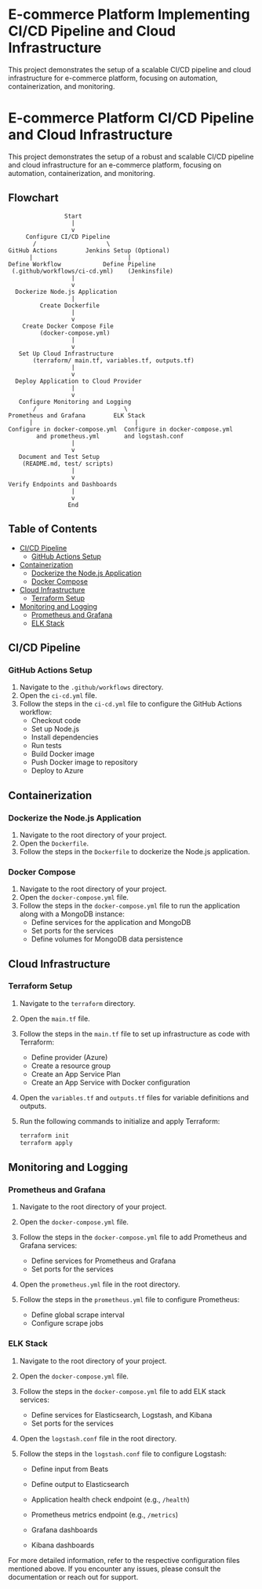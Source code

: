 # E-commerce Platform Implementing CI/CD Pipeline and Cloud Infrastructure

This project demonstrates the setup of a scalable CI/CD pipeline and cloud infrastructure for e-commerce platform, focusing on automation, containerization, and monitoring.

# E-commerce Platform CI/CD Pipeline and Cloud Infrastructure

This project demonstrates the setup of a robust and scalable CI/CD pipeline and cloud infrastructure for an e-commerce platform, focusing on automation, containerization, and monitoring.

## Flowchart

```plaintext
                Start
                  |
                  v
     Configure CI/CD Pipeline
       /                    \
GitHub Actions        Jenkins Setup (Optional)
      |                           |
Define Workflow            Define Pipeline
 (.github/workflows/ci-cd.yml)    (Jenkinsfile)
                  |
                  v
  Dockerize Node.js Application
                  |
         Create Dockerfile
                  |
                  v
    Create Docker Compose File
         (docker-compose.yml)
                  |
                  v
   Set Up Cloud Infrastructure
       (terraform/ main.tf, variables.tf, outputs.tf)
                  |
                  v
  Deploy Application to Cloud Provider
                  |
                  v
   Configure Monitoring and Logging
       /                         \
Prometheus and Grafana        ELK Stack
      |                             |
Configure in docker-compose.yml  Configure in docker-compose.yml
        and prometheus.yml       and logstash.conf
                  |
                  v
   Document and Test Setup
    (README.md, test/ scripts)
                  |
                  v
Verify Endpoints and Dashboards
                  |
                  v
                 End
```

## Table of Contents
- [CI/CD Pipeline](#cicd-pipeline)
  - [GitHub Actions Setup](#github-actions-setup)
- [Containerization](#containerization)
  - [Dockerize the Node.js Application](#dockerize-the-nodejs-application)
  - [Docker Compose](#docker-compose)
- [Cloud Infrastructure](#cloud-infrastructure)
  - [Terraform Setup](#terraform-setup)
- [Monitoring and Logging](#monitoring-and-logging)
  - [Prometheus and Grafana](#prometheus-and-grafana)
  - [ELK Stack](#elk-stack)

## CI/CD Pipeline

### GitHub Actions Setup
1. Navigate to the `.github/workflows` directory.
2. Open the `ci-cd.yml` file.
3. Follow the steps in the `ci-cd.yml` file to configure the GitHub Actions workflow:
    - Checkout code
    - Set up Node.js
    - Install dependencies
    - Run tests
    - Build Docker image
    - Push Docker image to repository
    - Deploy to Azure

## Containerization

### Dockerize the Node.js Application
1. Navigate to the root directory of your project.
2. Open the `Dockerfile`.
3. Follow the steps in the `Dockerfile` to dockerize the Node.js application.

### Docker Compose
1. Navigate to the root directory of your project.
2. Open the `docker-compose.yml` file.
3. Follow the steps in the `docker-compose.yml` file to run the application along with a MongoDB instance:
    - Define services for the application and MongoDB
    - Set ports for the services
    - Define volumes for MongoDB data persistence

## Cloud Infrastructure

### Terraform Setup
1. Navigate to the `terraform` directory.
2. Open the `main.tf` file.
3. Follow the steps in the `main.tf` file to set up infrastructure as code with Terraform:
    - Define provider (Azure)
    - Create a resource group
    - Create an App Service Plan
    - Create an App Service with Docker configuration

4. Open the `variables.tf` and `outputs.tf` files for variable definitions and outputs.
5. Run the following commands to initialize and apply Terraform:
    ```sh
    terraform init
    terraform apply
    ```

## Monitoring and Logging

### Prometheus and Grafana
1. Navigate to the root directory of your project.
2. Open the `docker-compose.yml` file.
3. Follow the steps in the `docker-compose.yml` file to add Prometheus and Grafana services:
    - Define services for Prometheus and Grafana
    - Set ports for the services

4. Open the `prometheus.yml` file in the root directory.
5. Follow the steps in the `prometheus.yml` file to configure Prometheus:
    - Define global scrape interval
    - Configure scrape jobs

### ELK Stack
1. Navigate to the root directory of your project.
2. Open the `docker-compose.yml` file.
3. Follow the steps in the `docker-compose.yml` file to add ELK stack services:
    - Define services for Elasticsearch, Logstash, and Kibana
    - Set ports for the services

4. Open the `logstash.conf` file in the root directory.
5. Follow the steps in the `logstash.conf` file to configure Logstash:
    - Define input from Beats
    - Define output to Elasticsearch

    - Application health check endpoint (e.g., `/health`)
    - Prometheus metrics endpoint (e.g., `/metrics`)
    - Grafana dashboards
    - Kibana dashboards

For more detailed information, refer to the respective configuration files mentioned above. If you encounter any issues, please consult the documentation or reach out for support.
